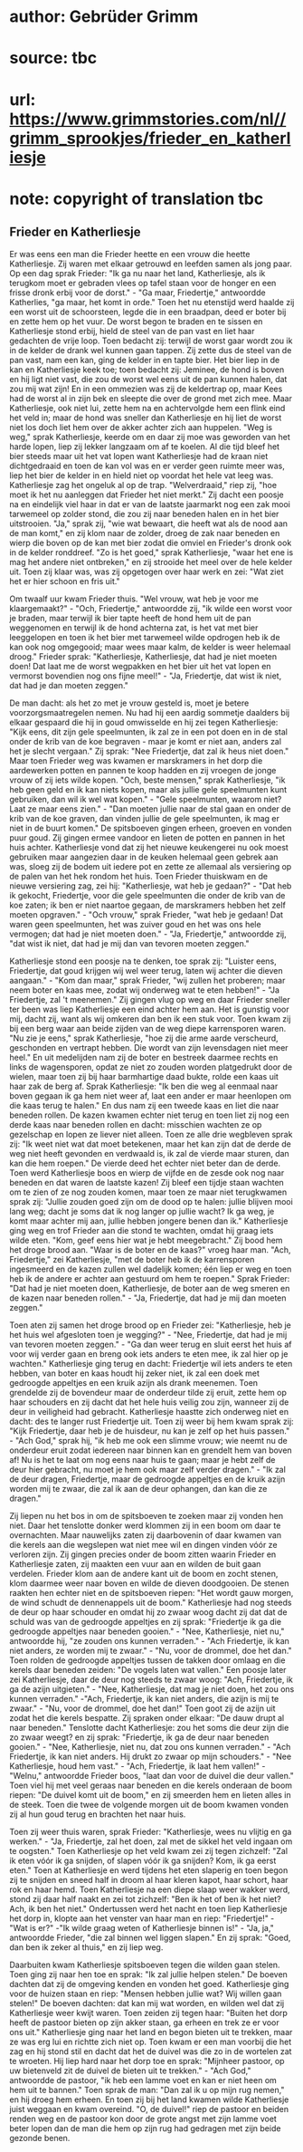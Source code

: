 # author: Gebrüder Grimm
# source: tbc
# url: https://www.grimmstories.com/nl//grimm_sprookjes/frieder_en_katherliesje
# note: copyright of translation tbc

## Frieder en Katherliesje 

Er was eens een man die Frieder heette en een vrouw die heette
Katherliesje. Zij waren met elkaar getrouwd en leefden samen als jong
paar. Op een dag sprak Frieder: "Ik ga nu naar het land, Katherliesje,
als ik terugkom moet er gebraden vlees op tafel staan voor de honger en
een frisse dronk erbij voor de dorst." - "Ga maar, Friedertje,"
antwoordde Katherlies, "ga maar, het komt in orde." Toen het nu
etenstijd werd haalde zij een worst uit de schoorsteen, legde die in een
braadpan, deed er boter bij en zette hem op het vuur. De worst begon te
braden en te sissen en Katherliesje stond erbij, hield de steel van de
pan vast en liet haar gedachten de vrije loop. Toen bedacht zij: terwijl
de worst gaar wordt zou ik in de kelder de drank wel kunnen gaan tappen.
Zij zette dus de steel van de pan vast, nam een kan, ging de kelder in
en tapte bier. Het bier liep in de kan en Katherliesje keek toe; toen
bedacht zij: Jeminee, de hond is boven en hij ligt niet vast, die zou de
worst wel eens uit de pan kunnen halen, dat zou mij wat zijn! En in een
ommezien was zij de keldertrap op, maar Kees had de worst al in zijn bek
en sleepte die over de grond met zich mee. Maar Katherliesje, ook niet
lui, zette hem na en achtervolgde hem een flink eind het veld in; maar
de hond was sneller dan Katherliesje en hij liet de worst niet los doch
liet hem over de akker achter zich aan huppelen. "Weg is weg," sprak
Katherliesje, keerde om en daar zij moe was geworden van het harde
lopen, liep zij lekker langzaam om af te koelen. Al die tijd bleef het
bier steeds maar uit het vat lopen want Katherliesje had de kraan niet
dichtgedraaid en toen de kan vol was en er verder geen ruimte meer was,
liep het bier de kelder in en hield niet op voordat het hele vat leeg
was. Katherliesje zag het ongeluk al op de trap. "Welverdraaid," riep
zij, "hoe moet ik het nu aanleggen dat Frieder het niet merkt." Zij
dacht een poosje na en eindelijk viel haar in dat er van de laatste
jaarmarkt nog een zak mooi tarwemeel op zolder stond, die zou zij naar
beneden halen en in het bier uitstrooien. "Ja," sprak zij, "wie wat
bewaart, die heeft wat als de nood aan de man komt," en zij klom naar
de zolder, droeg de zak naar beneden en wierp die boven op de kan met
bier zodat die omviel en Frieder's dronk ook in de kelder ronddreef.
"Zo is het goed," sprak Katherliesje, "waar het ene is mag het andere
niet ontbreken," en zij strooide het meel over de hele kelder uit. Toen
zij klaar was, was zij opgetogen over haar werk en zei: "Wat ziet het
er hier schoon en fris uit."

Om twaalf uur kwam Frieder thuis. "Wel vrouw, wat heb je voor me
klaargemaakt?" - "Och, Friedertje," antwoordde zij, "ik wilde een
worst voor je braden, maar terwijl ik bier tapte heeft de hond hem uit
de pan weggenomen en terwijl ik de hond achterna zat, is het vat met
bier leeggelopen en toen ik het bier met tarwemeel wilde opdrogen heb ik
de kan ook nog omgegooid; maar wees maar kalm, de kelder is weer
helemaal droog." Frieder sprak: "Katherliesje, Katherliesje, dat had
je niet moeten doen! Dat laat me de worst wegpakken en het bier uit het
vat lopen en vermorst bovendien nog ons fijne meel!" - "Ja,
Friedertje, dat wist ik niet, dat had je dan moeten zeggen."

De man dacht: als het zo met je vrouw gesteld is, moet je betere
voorzorgsmaatregelen nemen. Nu had hij een aardig sommetje daalders bij
elkaar gespaard die hij in goud omwisselde en hij zei tegen
Katherliesje: "Kijk eens, dit zijn gele speelmunten, ik zal ze in een
pot doen en in de stal onder de krib van de koe begraven - maar je komt
er niet aan, anders zal het je slecht vergaan." Zij sprak: "Nee
Friedertje, dat zal ik heus niet doen." Maar toen Frieder weg was
kwamen er marskramers in het dorp die aardewerken potten en pannen te
koop hadden en zij vroegen de jonge vrouw of zij iets wilde kopen.
"Och, beste mensen," sprak Katherliesje, "ik heb geen geld en ik kan
niets kopen, maar als jullie gele speelmunten kunt gebruiken, dan wil ik
wel wat kopen." - "Gele speelmunten, waarom niet? Laat ze maar eens
zien." - "Dan moeten jullie naar de stal gaan en onder de krib van de
koe graven, dan vinden jullie de gele speelmunten, ik mag er niet in de
buurt komen." De spitsboeven gingen erheen, groeven en vonden puur
goud. Zij gingen ermee vandoor en lieten de potten en pannen in het huis
achter. Katherliesje vond dat zij het nieuwe keukengerei nu ook moest
gebruiken maar aangezien daar in de keuken helemaal geen gebrek aan was,
sloeg zij de bodem uit iedere pot en zette ze allemaal als versiering op
de palen van het hek rondom het huis. Toen Frieder thuiskwam en de
nieuwe versiering zag, zei hij: "Katherliesje, wat heb je gedaan?" -
"Dat heb ik gekocht, Friedertje, voor die gele speelmunten die onder de
krib van de koe zaten; ik ben er niet naartoe gegaan, de marskramers
hebben het zelf moeten opgraven." - "Och vrouw," sprak Frieder, "wat
heb je gedaan! Dat waren geen speelmunten, het was zuiver goud en het
was ons hele vermogen; dat had je niet moeten doen." - "Ja,
Friedertje," antwoordde zij, "dat wist ik niet, dat had je mij dan van
tevoren moeten zeggen."

Katherliesje stond een poosje na te denken, toe sprak zij: "Luister
eens, Friedertje, dat goud krijgen wij wel weer terug, laten wij achter
die dieven aangaan." - "Kom dan maar," sprak Frieder, "wij zullen
het proberen; maar neem boter en kaas mee, zodat wij onderweg wat te
eten hebben!" - "Ja Friedertje, zal 't meenemen." Zij gingen vlug op
weg en daar Frieder sneller ter been was liep Katherliesje een eind
achter hem aan. Het is gunstig voor mij, dacht zij, want als wij omkeren
dan ben ik een stuk voor. Toen kwam zij bij een berg waar aan beide
zijden van de weg diepe karrensporen waren. "Nu zie je eens," sprak
Katherliesje, "hoe zij die arme aarde verscheurd, geschonden en
vertrapt hebben. Die wordt van zijn levensdagen niet meer heel." En uit
medelijden nam zij de boter en bestreek daarmee rechts en links de
wagensporen, opdat ze niet zo zouden worden platgedrukt door de wielen,
maar toen zij bij haar barmhartige daad bukte, rolde een kaas uit haar
zak de berg af. Sprak Katherliesje: "Ik ben die weg al eenmaal naar
boven gegaan ik ga hem niet weer af, laat een ander er maar heenlopen om
die kaas terug te halen." En dus nam zij een tweede kaas en liet die
naar beneden rollen. De kazen kwamen echter niet terug en toen liet zij
nog een derde kaas naar beneden rollen en dacht: misschien wachten ze op
gezelschap en lopen ze liever niet alleen. Toen ze alle drie wegbleven
sprak zij: "Ik weet niet wat dat moet betekenen, maar het kan zijn dat
de derde de weg niet heeft gevonden en verdwaald is, ik zal de vierde
maar sturen, dan kan die hem roepen." De vierde deed het echter niet
beter dan de derde. Toen werd Katherliesje boos en wierp de vijfde en de
zesde ook nog naar beneden en dat waren de laatste kazen! Zij bleef een
tijdje staan wachten om te zien of ze nog zouden komen, maar toen ze
maar niet terugkwamen sprak zij: "Jullie zouden goed zijn om de dood op
te halen: jullie blijven mooi lang weg; dacht je soms dat ik nog langer
op jullie wacht? Ik ga weg, je komt maar achter mij aan, jullie hebben
jongere benen dan ik." Katherliesje ging weg en trof Frieder aan die
stond te wachten, omdat hij graag iets wilde eten. "Kom, geef eens hier
wat je hebt meegebracht." Zij bood hem het droge brood aan. "Waar is
de boter en de kaas?" vroeg haar man. "Ach, Friedertje," zei
Katherliesje, "met de boter heb ik de karrensporen ingesmeerd en de
kazen zullen wel dadelijk komen; één liep er weg en toen heb ik de
andere er achter aan gestuurd om hem te roepen." Sprak Frieder: "Dat
had je niet moeten doen, Katherliesje, de boter aan de weg smeren en de
kazen naar beneden rollen." - "Ja, Friedertje, dat had je mij dan
moeten zeggen."

Toen aten zij samen het droge brood op en Frieder zei: "Katherliesje,
heb je het huis wel afgesloten toen je wegging?" - "Nee, Friedertje,
dat had je mij van tevoren moeten zeggen." - "Ga dan weer terug en
sluit eerst het huis af voor wij verder gaan en breng ook iets anders te
eten mee, ik zal hier op je wachten." Katherliesje ging terug en dacht:
Friedertje wil iets anders te eten hebben, van boter en kaas houdt hij
zeker niet, ik zal een doek met gedroogde appeltjes en een kruik azijn
als drank meenemen. Toen grendelde zij de bovendeur maar de onderdeur
tilde zij eruit, zette hem op haar schouders en zij dacht dat het hele
huis veilig zou zijn, wanneer zij de deur in veiligheid had gebracht.
Katherliesje haastte zich onderweg niet en dacht: des te langer rust
Friedertje uit. Toen zij weer bij hem kwam sprak zij: "Kijk Friedertje,
daar heb je de huisdeur, nu kan je zelf op het huis passen." - "Ach
God," sprak hij, "ik heb me ook een slimme vrouw; wie neemt nu de
onderdeur eruit zodat iedereen naar binnen kan en grendelt hem van boven
af! Nu is het te laat om nog eens naar huis te gaan; maar je hebt zelf
de deur hier gebracht, nu moet je hem ook maar zelf verder dragen." -
"Ik zal de deur dragen, Friedertje, maar de gedroogde appeltjes en de
kruik azijn worden mij te zwaar, die zal ik aan de deur ophangen, dan
kan die ze dragen."

Zij liepen nu het bos in om de spitsboeven te zoeken maar zij vonden hen
niet. Daar het tenslotte donker werd klommen zij in een boom om daar te
overnachten. Maar nauwelijks zaten zij daarbovenin of daar kwamen van
die kerels aan die wegslepen wat niet mee wil en dingen vinden vóór ze
verloren zijn. Zij gingen precies onder de boom zitten waarin Frieder en
Katherliesje zaten, zij maakten een vuur aan en wilden de buit gaan
verdelen. Frieder klom aan de andere kant uit de boom en zocht stenen,
klom daarmee weer naar boven en wilde de dieven doodgooien. De stenen
raakten hen echter niet en de spitsboeven riepen: "Het wordt gauw
morgen, de wind schudt de dennenappels uit de boom." Katherliesje had
nog steeds de deur op haar schouder en omdat hij zo zwaar woog dacht zij
dat dat de schuld was van de gedroogde appeltjes en zij sprak:
"Friedertje ik ga die gedroogde appeltjes naar beneden gooien." -
"Nee, Katherliesje, niet nu," antwoordde hij, "ze zouden ons kunnen
verraden." - "Ach Friedertje, ik kan niet anders, ze worden mij te
zwaar." - "Nu, voor de drommel, doe het dan." Toen rolden de
gedroogde appeltjes tussen de takken door omlaag en die kerels daar
beneden zeiden: "De vogels laten wat vallen." Een poosje later zei
Katherliesje, daar de deur nog steeds te zwaar woog: "Ach, Friedertje,
ik ga de azijn uitgieten." - "Nee, Katherliesje, dat mag je niet doen,
het zou ons kunnen verraden." -"Ach, Friedertje, ik kan niet anders,
die azijn is mij te zwaar." - "Nu, voor de drommel, doe het dan!"
Toen goot zij de azijn uit zodat het die kerels bespatte. Zij spraken
onder elkaar: "De dauw drupt al naar beneden." Tenslotte dacht
Katherliesje: zou het soms die deur zijn die zo zwaar weegt? en zij
sprak: "Friedertje, ik ga de deur naar beneden gooien." - "Nee,
Katherliesje, niet nu, dat zou ons kunnen verraden." - "Ach
Friedertje, ik kan niet anders. Hij drukt zo zwaar op mijn
schouders." - "Nee Katherliesje, houd hem vast." - "Ach, Friedertje,
ik laat hem vallen!" - "Welnu," antwoordde Frieder boos, "laat dan
voor de duivel die deur vallen." Toen viel hij met veel geraas naar
beneden en die kerels onderaan de boom riepen: "De duivel komt uit de
boom," en zij smeerden hem en lieten alles in de steek. Toen die twee
de volgende morgen uit de boom kwamen vonden zij al hun goud terug en
brachten het naar huis.

Toen zij weer thuis waren, sprak Frieder: "Katherliesje, wees nu
vlijtig en ga werken." - "Ja, Friedertje, zal het doen, zal met de
sikkel het veld ingaan om te oogsten." Toen Katherliesje op het veld
kwam zei zij tegen zichzelf: "Zal ik eten vóór ik ga snijden, of slapen
vóór ik ga snijden? Kom, ik ga eerst eten." Toen at Katherliesje en
werd tijdens het eten slaperig en toen begon zij te snijden en sneed
half in droom al haar kleren kapot, haar schort, haar rok en haar hemd.
Toen Katherliesje na een diepe slaap weer wakker werd, stond zij daar
half naakt en zei tot zichzelf: "Ben ik het of ben ik het niet? Ach, ik
ben het niet." Ondertussen werd het nacht en toen liep Katherliesje het
dorp in, klopte aan het venster van haar man en riep: "Friedertje!" -
"Wat is er?" -"Ik wilde graag weten of Katherliesje binnen is!" -
"Ja, ja," antwoordde Frieder, "die zal binnen wel liggen slapen." En
zij sprak: "Goed, dan ben ik zeker al thuis," en zij liep weg.

Daarbuiten kwam Katherliesje spitsboeven tegen die wilden gaan stelen.
Toen ging zij naar hen toe en sprak: "Ik zal jullie helpen stelen." De
boeven dachten dat zij de omgeving kenden en vonden het goed.
Katherliesje ging voor de huizen staan en riep: "Mensen hebben jullie
wat? Wij willen gaan stelen!" De boeven dachten: dat kan mij wat
worden, en wilden wel dat zij Katherliesje weer kwijt waren. Toen zeiden
zij tegen haar: "Buiten het dorp heeft de pastoor bieten op zijn akker
staan, ga erheen en trek ze er voor ons uit." Katherliesje ging naar
het land en begon bieten uit te trekken, maar ze was erg lui en richtte
zich niet op. Toen kwam er een man voorbij die het zag en hij stond stil
en dacht dat het de duivel was die zo in de wortelen zat te wroeten. Hij
liep hard naar het dorp toe en sprak: "Mijnheer pastoor, op uw
bietenveld zit de duivel de bieten uit te trekken." - "Ach God,"
antwoordde de pastoor, "ik heb een lamme voet en kan er niet heen om
hem uit te bannen." Toen sprak de man: "Dan zal ik u op mijn rug
nemen," en hij droeg hem erheen. En toen zij bij het land kwamen wilde
Katherliesje juist weggaan en kwam overeind. "O, de duivel!" riep de
pastoor en beiden renden weg en de pastoor kon door de grote angst met
zijn lamme voet beter lopen dan de man die hem op zijn rug had gedragen
met zijn beide gezonde benen.
